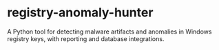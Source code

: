 # registry-anomaly-hunter
A Python tool for detecting malware artifacts and anomalies in Windows registry keys, with reporting and database integrations.
